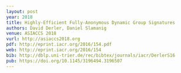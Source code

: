 ```yaml
---
layout: post
year: 2018
title: Highly-Efficient Fully-Anonymous Dynamic Group Signatures
authors: David Derler, Daniel Slamanig
venue: ASIACCS 2018
vurl: http://asiaccs2018.org
pdf: http://eprint.iacr.org/2016/154.pdf
web: http://eprint.iacr.org/2016/154
bib: http://dblp.uni-trier.de/rec/bibtex/journals/iacr/DerlerS16
pub: https://doi.org/10.1145/3196494.3196507
---
```


